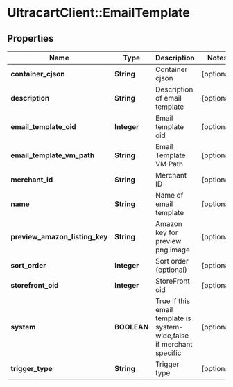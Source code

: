 # UltracartClient::EmailTemplate

## Properties
Name | Type | Description | Notes
------------ | ------------- | ------------- | -------------
**container_cjson** | **String** | Container cjson | [optional] 
**description** | **String** | Description of email template | [optional] 
**email_template_oid** | **Integer** | Email template oid | [optional] 
**email_template_vm_path** | **String** | Email Template VM Path | [optional] 
**merchant_id** | **String** | Merchant ID | [optional] 
**name** | **String** | Name of email template | [optional] 
**preview_amazon_listing_key** | **String** | Amazon key for preview png image | [optional] 
**sort_order** | **Integer** | Sort order (optional) | [optional] 
**storefront_oid** | **Integer** | StoreFront oid | [optional] 
**system** | **BOOLEAN** | True if this email template is system-wide,false if merchant specific | [optional] 
**trigger_type** | **String** | Trigger type | [optional] 


